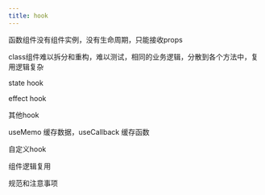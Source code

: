 ```yaml
---
title: hook
---
```


函数组件没有组件实例，没有生命周期，只能接收props

class组件难以拆分和重构，难以测试，相同的业务逻辑，分散到各个方法中，复用逻辑复杂

state hook

effect hook

其他hook

useMemo 缓存数据，useCallback 缓存函数

自定义hook

组件逻辑复用

规范和注意事项

